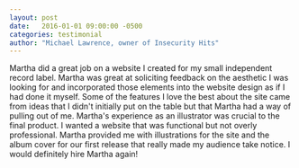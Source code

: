 ```yaml
---
layout: post
date:   2016-01-01 09:00:00 -0500
categories: testimonial
author: "Michael Lawrence, owner of Insecurity Hits"
---
```


Martha did a great job on a website I created for my small independent record label. Martha was great at soliciting feedback on the aesthetic I was looking for and incorporated those elements into the website design as if I had done it myself. Some of the features I love the best about the site came from ideas that I didn't initially put on the table but that Martha had a way of pulling out of me. Martha's experience as an illustrator was crucial to the final product. I wanted a website that was functional but not overly professional. Martha provided me with illustrations for the site and the album cover for our first release that really made my audience take notice. I would definitely hire Martha again!